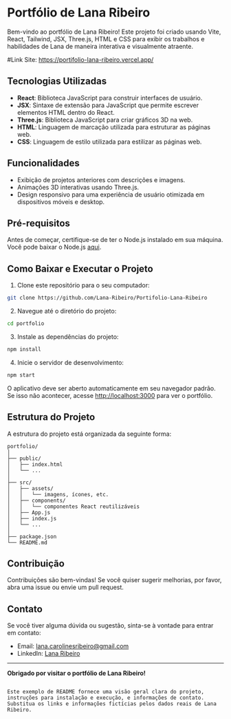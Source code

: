 
# Portfólio de Lana Ribeiro

Bem-vindo ao portfólio de Lana Ribeiro! Este projeto foi criado usando Vite, React, Tailwind, JSX, Three.js, HTML e CSS para exibir os trabalhos e habilidades de Lana de maneira interativa e visualmente atraente.

#Link Site: https://portifolio-lana-ribeiro.vercel.app/

## Tecnologias Utilizadas

- **React**: Biblioteca JavaScript para construir interfaces de usuário.
- **JSX**: Sintaxe de extensão para JavaScript que permite escrever elementos HTML dentro do React.
- **Three.js**: Biblioteca JavaScript para criar gráficos 3D na web.
- **HTML**: Linguagem de marcação utilizada para estruturar as páginas web.
- **CSS**: Linguagem de estilo utilizada para estilizar as páginas web.

## Funcionalidades

- Exibição de projetos anteriores com descrições e imagens.
- Animações 3D interativas usando Three.js.
- Design responsivo para uma experiência de usuário otimizada em dispositivos móveis e desktop.

## Pré-requisitos

Antes de começar, certifique-se de ter o Node.js instalado em sua máquina. Você pode baixar o Node.js [aqui](https://nodejs.org/).

## Como Baixar e Executar o Projeto

1. Clone este repositório para o seu computador:

```bash
git clone https://github.com/Lana-Ribeiro/Portifolio-Lana-Ribeiro
```

2. Navegue até o diretório do projeto:

```bash
cd portfolio
```

3. Instale as dependências do projeto:

```bash
npm install
```

4. Inicie o servidor de desenvolvimento:

```bash
npm start
```

O aplicativo deve ser aberto automaticamente em seu navegador padrão. Se isso não acontecer, acesse [http://localhost:3000](http://localhost:3000) para ver o portfólio.

## Estrutura do Projeto

A estrutura do projeto está organizada da seguinte forma:

```
portfolio/
│
├── public/
│   ├── index.html
│   └── ...
│
├── src/
│   ├── assets/
│   │   └── imagens, ícones, etc.
│   ├── components/
│   │   └── componentes React reutilizáveis
│   ├── App.js
│   ├── index.js
│   └── ...
│
├── package.json
└── README.md
```

## Contribuição

Contribuições são bem-vindas! Se você quiser sugerir melhorias, por favor, abra uma issue ou envie um pull request.

## Contato

Se você tiver alguma dúvida ou sugestão, sinta-se à vontade para entrar em contato:

- Email: [lana.carolinesribeiro@gmail.com](mailto:lana.carolinesribeiro@gmail.com)
- LinkedIn: [Lana Ribeiro](https://www.linkedin.com/in/lana-ribeiro/)

---

**Obrigado por visitar o portfólio de Lana Ribeiro!**

```

Este exemplo de README fornece uma visão geral clara do projeto, instruções para instalação e execução, e informações de contato. Substitua os links e informações fictícias pelos dados reais de Lana Ribeiro.
